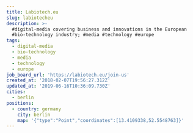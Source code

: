 ```yaml
---
title: Labiotech.eu
slug: labiotecheu
description: >-
  #digital-media covering business and innovations in the European
  #bio-technology industry; #media #technology #europe
tags:
  - digital-media
  - bio-technology
  - media
  - technology
  - europe
job_board_url: 'https://labiotech.eu/join-us'
created_at: '2018-02-07T19:56:27.312Z'
updated_at: '2019-06-16T10:36:09.730Z'
cities:
  - berlin
positions:
  - country: germany
    city: berlin
    map: '{"type":"Point","coordinates":[13.4109338,52.5548763]}'
---
```


